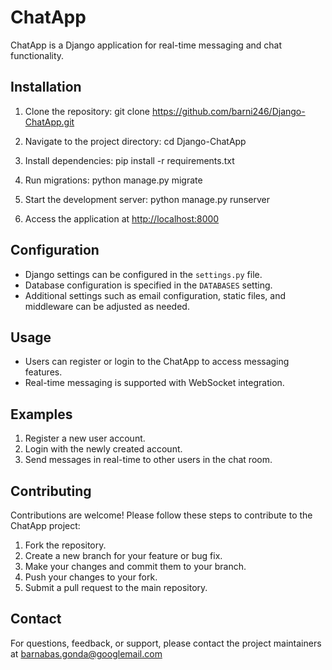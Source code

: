 # ChatApp

ChatApp is a Django application for real-time messaging and chat functionality.

## Installation

1. Clone the repository:
git clone https://github.com/barni246/Django-ChatApp.git


2. Navigate to the project directory:
cd Django-ChatApp

3. Install dependencies:
pip install -r requirements.txt

4. Run migrations:
python manage.py migrate

5. Start the development server:
python manage.py runserver


6. Access the application at [http://localhost:8000](http://localhost:8000)

## Configuration

- Django settings can be configured in the `settings.py` file.
- Database configuration is specified in the `DATABASES` setting.
- Additional settings such as email configuration, static files, and middleware can be adjusted as needed.

## Usage

- Users can register or login to the ChatApp to access messaging features.
- Real-time messaging is supported with WebSocket integration.

## Examples

1. Register a new user account.
2. Login with the newly created account.
3. Send messages in real-time to other users in the chat room.

## Contributing

Contributions are welcome! Please follow these steps to contribute to the ChatApp project:

1. Fork the repository.
2. Create a new branch for your feature or bug fix.
3. Make your changes and commit them to your branch.
4. Push your changes to your fork.
5. Submit a pull request to the main repository.


## Contact

For questions, feedback, or support, please contact the project maintainers at barnabas.gonda@googlemail.com
